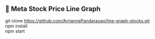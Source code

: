 ## 📂 Meta Stock Price Line Graph 

git clone https://github.com/ArriannePandaraoan/line-graph-stocks.git <br>
npm install<br>
npm start<br>
